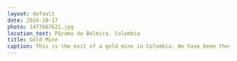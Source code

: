 ```yaml
---
layout: default
date: 2016-10-17
photo: 1477607621.jpg
location_text: Páramo de Belmira, Colombia
title: Gold Mine
caption: This is the exit of a gold mine in Colombia. We have been there with a guide to see how does it look like. We did see some small gold 'stream'. We also woke up few bats on our way haha!
---
```

